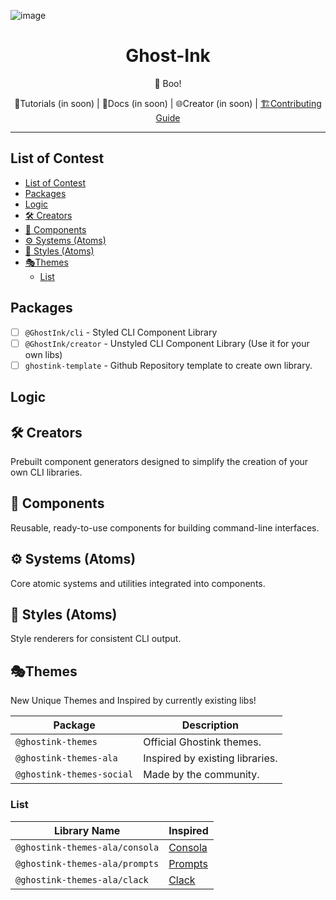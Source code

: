 ![image](https://github.com/user-attachments/assets/2683f57f-fc84-4115-a8a9-5c83067d2326)

<h1 align="center">Ghost-Ink</h1>
<p align="center">👻 Boo!</p>
<div align="center">
	<a>📗Tutorials (in soon)</a> |
	<a>📘Docs (in soon)</a> |
	<a>🌐Creator (in soon)</a> |
	<a href="https://github.com/INeedJobToStartWork/Ghost-Ink/blob/main/CONTRIBUTING.md">🏗️Contributing Guide</a> 
</div>
<hr/>

<!-- About package:

- 🛡️ Type safety
- 📖 TSDocs (Internal documentation)
- ♻️ Minified & Compressed
- ⚠️ Error Handler (`oh-my-error`)
- ✅ Support JS/TS & CJS/ESM

What you get:

- 🚀 One-line error handling
- 🎯 Centralized error management
- 🧑‍💻👥 Error messages for Developers and users!
- 📝 Pre-defined error templates
- 🏗️ Consistent error structure across your application
- 🔌 Easy integration with existing codebases -->

## List of Contest

- [List of Contest](#list-of-contest)
- [Packages](#packages)
- [Logic](#logic)
- [🛠️ Creators](#️-creators)
- [🧩 Components](#-components)
- [⚙️ Systems (Atoms)](#️-systems-atoms)
- [💄 Styles (Atoms)](#-styles-atoms)
- [🎭Themes](#themes)
  - [List](#list)

## Packages

- [ ] `@GhostInk/cli` - Styled CLI Component Library
- [ ] `@GhostInk/creator` - Unstyled CLI Component Library (Use it for your own libs)
- [ ] `ghostink-template` - Github Repository template to create own library.

## Logic

## 🛠️ Creators

Prebuilt component generators designed to simplify the creation of your own CLI libraries.

## 🧩 Components

Reusable, ready-to-use components for building command-line interfaces.

## ⚙️ Systems (Atoms)

Core atomic systems and utilities integrated into components.

## 💄 Styles (Atoms)

Style renderers for consistent CLI output.

## 🎭Themes

New Unique Themes and Inspired by currently existing libs!

| Package                   | Description                     |
| ------------------------- | ------------------------------- |
| `@ghostink-themes`        | Official Ghostink themes.       |
| `@ghostink-themes-ala`    | Inspired by existing libraries. |
| `@ghostink-themes-social` | Made by the community.          |

### List

| Library Name                   | Inspired                                        |
| ------------------------------ | ----------------------------------------------- |
| `@ghostink-themes-ala/consola` | [Consola](https://github.com/unjs/consola)      |
| `@ghostink-themes-ala/prompts` | [Prompts](https://github.com/terkelg/prompts)   |
| `@ghostink-themes-ala/clack`   | [Clack](https://github.com/bombshell-dev/clack) |
